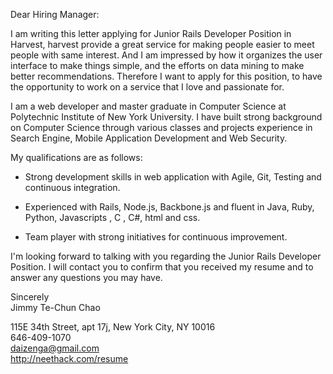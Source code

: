 Dear Hiring Manager:
I am writing this letter applying for Junior Rails Developer Position in Harvest, harvest provide a great service for making people easier to meet people with same interest. And I am impressed by how it organizes the user interface to make things simple, and the efforts on data mining to make better recommendations. Therefore I want to apply for this position, to have the opportunity to work on a service that I love and passionate for.I am a web developer and master graduate in Computer Science at Polytechnic Institute of New York University. I have built strong background on Computer Science through various classes and projects experience in Search Engine, Mobile Application Development and Web Security.
My qualifications are as follows:* Strong development skills in web application with Agile, Git, Testing and continuous integration.* Experienced with Rails, Node.js, Backbone.js and fluent in Java, Ruby, Python, Javascripts , C , C#, html and css.* Team player with strong initiatives for continuous improvement.
I'm looking forward to talking with you regarding the Junior Rails Developer Position. I will contact you to confirm that you received my resume and to answer any questions you may have.Sincerely  Jimmy Te-Chun Chao  

115E 34th Street, apt 17j, New York City, NY 10016  
646-409-1070  
daizenga@gmail.com  
http://neethack.com/resume
